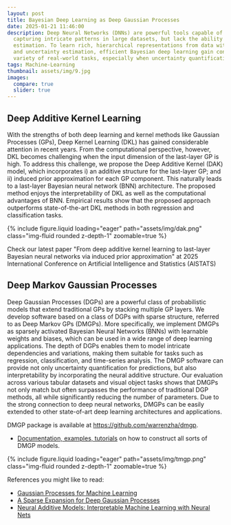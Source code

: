```yaml
---
layout: post
title: Bayesian Deep Learning as Deep Gaussian Processes
date: 2025-01-21 11:46:00
description: Deep Neural Networks (DNNs) are powerful tools capable of 
  capturing intricate patterns in large datasets, but lack the ability to provide uncertainty 
  estimation. To learn rich, hierarchical representations from data with proper interpretability 
  and uncertainty estimation, efficient Bayesian deep learning gain considerable attention in a 
  variety of real-world tasks, especially when uncertainty quantification is critical.
tags: Machine-Learning
thumbnail: assets/img/9.jpg
images:
  compare: true
  slider: true
---
```


## Deep Additive Kernel Learning

With the strengths of both deep learning and kernel methods like Gaussian Processes (GPs), 
Deep Kernel Learning (DKL) has gained considerable attention in recent years. From the 
computational perspective, however, DKL becomes challenging when the input dimension of the 
last-layer GP is high. To address this challenge, we propose the Deep Additive Kernel (DAK) 
model, which incorporates i) an additive structure for the last-layer GP; and ii) induced 
prior approximation for each GP component. This naturally leads to a last-layer Bayesian neural 
network (BNN) architecture. The proposed method enjoys the interpretability of DKL as well as 
the computational advantages of BNN. Empirical results show that the proposed approach outperforms 
state-of-the-art DKL methods in both regression and classification tasks.

<div class="row mt-3">
    <div class="col-sm mt-3 mt-md-0">
        {% include figure.liquid loading="eager" path="assets/img/dak.png" class="img-fluid rounded z-depth-1" zoomable=true %}
    </div>
</div>

Check our latest paper "From deep additive kernel learning to last-layer Bayesian neural networks 
via induced prior approximation" at 2025 International Conference on Artificial Intelligence and 
Statistics (AISTATS)

## Deep Markov Gaussian Processes

Deep Gaussian Processes (DGPs) are a powerful class of probabilistic models that extend traditional 
GPs by stacking multiple GP layers. We develop software based on a class of DGPs with 
sparse structure, referred to as Deep Markov GPs (DMGPs). More specifically, we implement DMGPs as 
sparsely activated Bayesian Neural Networks (BNNs) with learnable weights and biases, which can be 
used in a wide range of deep learning applications. The depth of DGPs enables them to model intricate 
dependencies and variations, making them suitable for tasks such as regression, classification, and 
time-series analysis. The DMGP software can provide not only uncertainty quantification for 
predictions, but also interpretability by incorporating the neural additive structure. Our evaluation 
across various tabular datasets and visual object tasks shows that DMGPs not only match but often 
surpasses the performance of traditional DGP methods, all while significantly reducing the number 
of parameters. Due to the strong connection to deep neural networks, DMGPs can be easily extended 
to other state-of-art deep learning architectures and applications. 

DMGP package is available at https://github.com/warrenzha/dmgp. 

- [Documentation, examples, tutorials](https://dmgp.readthedocs.io) on how to construct all sorts of DMGP models.

<div class="row mt-3">
    <div class="col-sm mt-3 mt-md-0">
        {% include figure.liquid loading="eager" path="assets/img/tmgp.png" class="img-fluid rounded z-depth-1" zoomable=true %}
    </div>
</div>

References you might like to read:

- [Gaussian Processes for Machine Learning](https://citeseerx.ist.psu.edu/document?repid=rep1&type=pdf&doi=8e7d8fbaf4e4d250e3ce4c94876558bef412744e)
- [A Sparse Expansion for Deep Gaussian Processes](https://arxiv.org/pdf/2112.05888.pdf)
- [Neural Additive Models: Interpretable Machine Learning with Neural Nets](https://arxiv.org/pdf/2004.13912.pdf)
